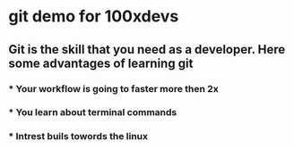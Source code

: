 # git demo for 100xdevs

## Git is the skill that you need as a developer. Here some advantages of learning git

### \* Your workflow is going to faster more then 2x

### \* You learn about terminal commands

### \* Intrest buils towords the linux
